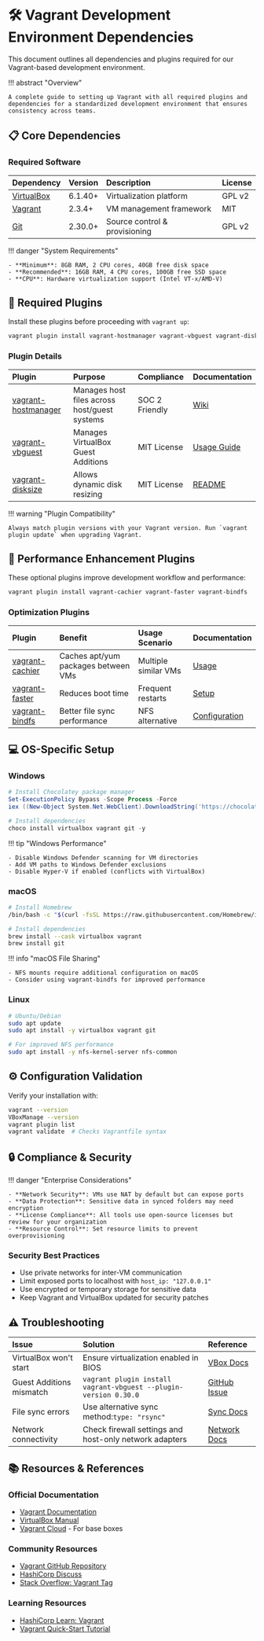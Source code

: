 <!-- markdownlint-disable MD013 -->

# 🛠️ Vagrant Development Environment Dependencies

This document outlines all dependencies and plugins required for our Vagrant-based development environment.

!!! abstract "Overview"

    A complete guide to setting up Vagrant with all required plugins and dependencies for a standardized development environment that ensures consistency across teams.

## 📋 Core Dependencies

### Required Software

| Dependency                                | Version | Description                   | License |
| :---------------------------------------- | :------ | :---------------------------- | :------ |
| [VirtualBox](https://www.virtualbox.org/) | 6.1.40+ | Virtualization platform       | GPL v2  |
| [Vagrant](https://www.vagrantup.com/)     | 2.3.4+  | VM management framework       | MIT     |
| [Git](https://git-scm.com/)               | 2.30.0+ | Source control & provisioning | GPL v2  |

!!! danger "System Requirements"

    - **Minimum**: 8GB RAM, 2 CPU cores, 40GB free disk space
    - **Recommended**: 16GB RAM, 4 CPU cores, 100GB free SSD space
    - **CPU**: Hardware virtualization support (Intel VT-x/AMD-V)

## 🧩 Required Plugins

Install these plugins before proceeding with `vagrant up`:

```bash
vagrant plugin install vagrant-hostmanager vagrant-vbguest vagrant-disksize
```

### Plugin Details

| Plugin                                                                       | Purpose                                      | Compliance     | Documentation                                                                  |
| :--------------------------------------------------------------------------- | :------------------------------------------- | :------------- | :----------------------------------------------------------------------------- |
| [vagrant-hostmanager](https://github.com/devopsgroup-io/vagrant-hostmanager) | Manages host files across host/guest systems | SOC 2 Friendly | [Wiki](https://github.com/devopsgroup-io/vagrant-hostmanager/wiki)             |
| [vagrant-vbguest](https://github.com/dotless-de/vagrant-vbguest)             | Manages VirtualBox Guest Additions           | MIT License    | [Usage Guide](https://github.com/dotless-de/vagrant-vbguest#usage)             |
| [vagrant-disksize](https://github.com/sprotheroe/vagrant-disksize)           | Allows dynamic disk resizing                 | MIT License    | [README](https://github.com/sprotheroe/vagrant-disksize/blob/master/README.md) |

!!! warning "Plugin Compatibility"

    Always match plugin versions with your Vagrant version. Run `vagrant plugin update` when upgrading Vagrant.

## 🚀 Performance Enhancement Plugins

These optional plugins improve development workflow and performance:

```bash
vagrant plugin install vagrant-cachier vagrant-faster vagrant-bindfs
```

### Optimization Plugins

| Plugin                                                       | Benefit                             | Usage Scenario       | Documentation                                                             |
| :----------------------------------------------------------- | :---------------------------------- | :------------------- | :------------------------------------------------------------------------ |
| [vagrant-cachier](https://github.com/fgrehm/vagrant-cachier) | Caches apt/yum packages between VMs | Multiple similar VMs | [Usage](https://github.com/fgrehm/vagrant-cachier/blob/master/README.md)  |
| [vagrant-faster](https://github.com/rdsubhas/vagrant-faster) | Reduces boot time                   | Frequent restarts    | [Setup](https://github.com/rdsubhas/vagrant-faster#setup)                 |
| [vagrant-bindfs](https://github.com/gael-ian/vagrant-bindfs) | Better file sync performance        | NFS alternative      | [Configuration](https://github.com/gael-ian/vagrant-bindfs#configuration) |

## 💻 OS-Specific Setup

### Windows

```powershell
# Install Chocolatey package manager
Set-ExecutionPolicy Bypass -Scope Process -Force
iex ((New-Object System.Net.WebClient).DownloadString('https://chocolatey.org/install.ps1'))

# Install dependencies
choco install virtualbox vagrant git -y
```

!!! tip "Windows Performance"

    - Disable Windows Defender scanning for VM directories
    - Add VM paths to Windows Defender exclusions
    - Disable Hyper-V if enabled (conflicts with VirtualBox)

### macOS

```bash
# Install Homebrew
/bin/bash -c "$(curl -fsSL https://raw.githubusercontent.com/Homebrew/install/HEAD/install.sh)"

# Install dependencies
brew install --cask virtualbox vagrant
brew install git
```

!!! info "macOS File Sharing"

    - NFS mounts require additional configuration on macOS
    - Consider using vagrant-bindfs for improved performance

### Linux

```bash
# Ubuntu/Debian
sudo apt update
sudo apt install -y virtualbox vagrant git

# For improved NFS performance
sudo apt install -y nfs-kernel-server nfs-common
```

## ⚙️ Configuration Validation

Verify your installation with:

```bash
vagrant --version
VBoxManage --version
vagrant plugin list
vagrant validate  # Checks Vagrantfile syntax
```

## 🔒 Compliance & Security

!!! danger "Enterprise Considerations"

    - **Network Security**: VMs use NAT by default but can expose ports
    - **Data Protection**: Sensitive data in synced folders may need encryption
    - **License Compliance**: All tools use open-source licenses but review for your organization
    - **Resource Control**: Set resource limits to prevent overprovisioning

### Security Best Practices

- Use private networks for inter-VM communication
- Limit exposed ports to localhost with `host_ip: "127.0.0.1"`
- Use encrypted or temporary storage for sensitive data
- Keep Vagrant and VirtualBox updated for security patches

## ⚠️ Troubleshooting

| Issue                    | Solution                                                         | Reference                                                                |
| :----------------------- | :--------------------------------------------------------------- | :----------------------------------------------------------------------- |
| VirtualBox won't start   | Ensure virtualization enabled in BIOS                            | [VBox Docs](https://www.virtualbox.org/manual/ch12.html)                 |
| Guest Additions mismatch | `vagrant plugin install vagrant-vbguest --plugin-version 0.30.0` | [GitHub Issue](https://github.com/dotless-de/vagrant-vbguest/issues/367) |
| File sync errors         | Use alternative sync method:`type: "rsync"`                      | [Sync Docs](https://www.vagrantup.com/docs/synced-folders/rsync)         |
| Network connectivity     | Check firewall settings and host-only network adapters           | [Network Docs](https://www.vagrantup.com/docs/networking)                |

## 📚 Resources & References

### Official Documentation

- [Vagrant Documentation](https://www.vagrantup.com/docs)
- [VirtualBox Manual](https://www.virtualbox.org/manual/)
- [Vagrant Cloud](https://app.vagrantup.com/boxes/search) - For base boxes

### Community Resources

- [Vagrant GitHub Repository](https://github.com/hashicorp/vagrant)
- [HashiCorp Discuss](https://discuss.hashicorp.com/c/vagrant/24)
- [Stack Overflow: Vagrant Tag](https://stackoverflow.com/questions/tagged/vagrant)

### Learning Resources

- [HashiCorp Learn: Vagrant](https://learn.hashicorp.com/vagrant)
- [Vagrant Quick-Start Tutorial](https://learn.hashicorp.com/collections/vagrant/getting-started)
